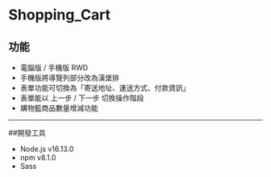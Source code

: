 # Shopping_Cart

## 功能 
* 電腦版 / 手機版 RWD
* 手機版將導覽列部分改為漢堡排
* 表單功能可切換為「寄送地址、運送方式、付款資訊」
* 表單能以 上一步 / 下一步 切換操作階段
* 購物籃商品數量增減功能

----

##開發工具
* Node.js v16.13.0
* npm v8.1.0
* Sass
